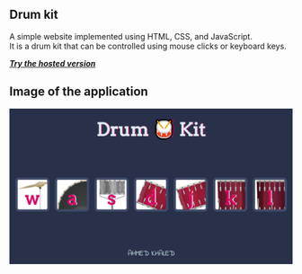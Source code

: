## Drum kit
A simple website implemented using HTML, CSS, and JavaScript.    
It is a drum kit that can be controlled using mouse clicks or keyboard keys.  

[***Try the hosted version***](https://ahmed-khaled24.github.io/Drum-Kit/)

## Image of the application
![applicationImage](images/applicationImage.png)
